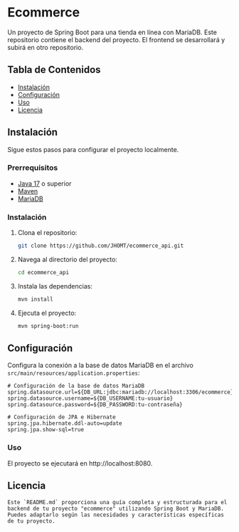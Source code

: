 # Ecommerce

Un proyecto de Spring Boot para una tienda en línea con MariaDB. Este repositorio contiene el backend del proyecto. El frontend se desarrollará y subirá en otro repositorio.

## Tabla de Contenidos

- [Instalación](#instalación)
- [Configuración](#configuración)
- [Uso](#uso)
- [Licencia](#licencia)

## Instalación

Sigue estos pasos para configurar el proyecto localmente.

### Prerrequisitos

- [Java 17](https://www.oracle.com/java/technologies/downloads/#java17) o superior
- [Maven](https://maven.apache.org/)
- [MariaDB](https://mariadb.org/)

### Instalación

1. Clona el repositorio:

   ```bash
   git clone https://github.com/JHOMT/ecommerce_api.git
    ```

2. Navega al directorio del proyecto:

   ```bash
   cd ecommerce_api
    ```
   
3. Instala las dependencias:

   ```bash
   mvn install
    ```
   
4. Ejecuta el proyecto:

   ```bash
   mvn spring-boot:run
    ```
   
## Configuración

Configura la conexión a la base de datos MariaDB en el archivo `src/main/resources/application.properties`:

```properties
# Configuración de la base de datos MariaDB
spring.datasource.url=${DB_URL:jdbc:mariadb://localhost:3306/ecommerce}
spring.datasource.username=${DB_USERNAME:tu-usuario}
spring.datasource.password=${DB_PASSWORD:tu-contraseña}

# Configuración de JPA e Hibernate
spring.jpa.hibernate.ddl-auto=update
spring.jpa.show-sql=true
```
### Uso
El proyecto se ejecutará en http://localhost:8080.

## Licencia
```
Este `README.md` proporciona una guía completa y estructurada para el backend de tu proyecto "ecommerce" utilizando Spring Boot y MariaDB. Puedes adaptarlo según las necesidades y características específicas de tu proyecto.
```